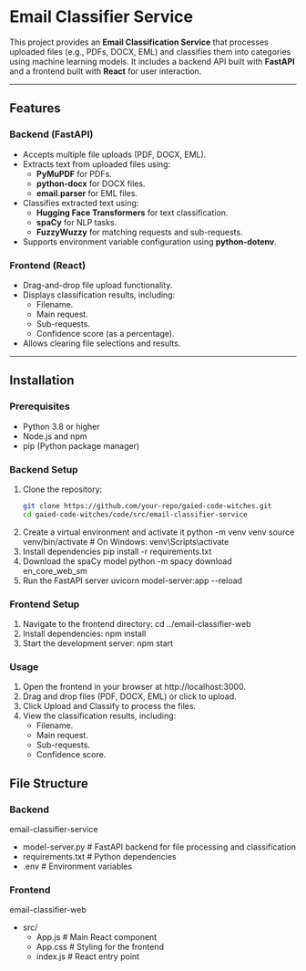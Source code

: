 # Email Classifier Service

This project provides an **Email Classification Service** that processes uploaded files (e.g., PDFs, DOCX, EML) and classifies them into categories using machine learning models. It includes a backend API built with **FastAPI** and a frontend built with **React** for user interaction.

---

## Features

### Backend (FastAPI)
- Accepts multiple file uploads (PDF, DOCX, EML).
- Extracts text from uploaded files using:
  - **PyMuPDF** for PDFs.
  - **python-docx** for DOCX files.
  - **email.parser** for EML files.
- Classifies extracted text using:
  - **Hugging Face Transformers** for text classification.
  - **spaCy** for NLP tasks.
  - **FuzzyWuzzy** for matching requests and sub-requests.
- Supports environment variable configuration using **python-dotenv**.

### Frontend (React)
- Drag-and-drop file upload functionality.
- Displays classification results, including:
  - Filename.
  - Main request.
  - Sub-requests.
  - Confidence score (as a percentage).
- Allows clearing file selections and results.

---

## Installation

### Prerequisites
- Python 3.8 or higher
- Node.js and npm
- pip (Python package manager)

### Backend Setup
1. Clone the repository:
   ```bash
   git clone https://github.com/your-repo/gaied-code-witches.git
   cd gaied-code-witches/code/src/email-classifier-service
2. Create a virtual environment and activate it
    python -m venv venv
    source venv/bin/activate  # On Windows: venv\Scripts\activate
3. Install dependencies
    pip install -r requirements.txt
4. Download the spaCy model
    python -m spacy download en_core_web_sm
5. Run the FastAPI server
    uvicorn model-server:app --reload

### Frontend Setup
1. Navigate to the frontend directory:
    cd ../email-classifier-web
2. Install dependencies:
    npm install
3. Start the development server:
    npm start

### Usage
1. Open the frontend in your browser at http://localhost:3000.
2. Drag and drop files (PDF, DOCX, EML) or click to upload.
3. Click Upload and Classify to process the files.
4. View the classification results, including:
    - Filename.
    - Main request.
    - Sub-requests.
    - Confidence score.

## File Structure

### Backend

email-classifier-service
- model-server.py       # FastAPI backend for file processing and classification
- requirements.txt      # Python dependencies
- .env                  # Environment variables

### Frontend

email-classifier-web
- src/
  - App.js            # Main React component
  - App.css           # Styling for the frontend
  - index.js          # React entry point

